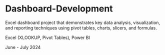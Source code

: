 # Dashboard-Development
Excel dashboard project that demonstrates key data analysis, visualization, and reporting techniques using pivot tables, charts, slicers, and formulas. 

Excel (XLOOKUP, Pivot Tables), Power BI 

June - July 2024 

